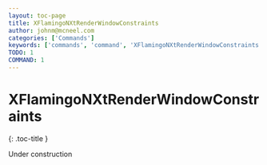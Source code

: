 ```yaml
---
layout: toc-page
title: XFlamingoNXtRenderWindowConstraints
author: johnm@mcneel.com
categories: ['Commands']
keywords: ['commands', 'command', 'XFlamingoNXtRenderWindowConstraints']
TODO: 1
COMMAND: 1
---
```



# XFlamingoNXtRenderWindowConstraints
{: .toc-title }

Under construction
